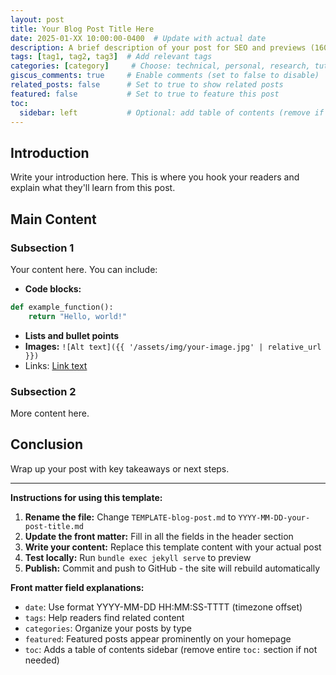```yaml
---
layout: post
title: Your Blog Post Title Here
date: 2025-01-XX 10:00:00-0400  # Update with actual date
description: A brief description of your post for SEO and previews (160 chars max)
tags: [tag1, tag2, tag3]  # Add relevant tags
categories: [category]     # Choose: technical, personal, research, tutorial, etc.
giscus_comments: true     # Enable comments (set to false to disable)
related_posts: false      # Set to true to show related posts
featured: false           # Set to true to feature this post
toc:
  sidebar: left           # Optional: add table of contents (remove if not needed)
---
```

## Introduction

Write your introduction here. This is where you hook your readers and explain what they'll learn from this post.

## Main Content

### Subsection 1

Your content here. You can include:

- **Code blocks:**

```python
def example_function():
    return "Hello, world!"
```

- **Lists and bullet points**
- **Images:** `![Alt text]({{ '/assets/img/your-image.jpg' | relative_url }})`
- Links: [Link text](https://example.com)

### Subsection 2

More content here.

## Conclusion

Wrap up your post with key takeaways or next steps.

---

**Instructions for using this template:**

1. **Rename the file:** Change `TEMPLATE-blog-post.md` to `YYYY-MM-DD-your-post-title.md`
2. **Update the front matter:** Fill in all the fields in the header section
3. **Write your content:** Replace this template content with your actual post
4. **Test locally:** Run `bundle exec jekyll serve` to preview
5. **Publish:** Commit and push to GitHub - the site will rebuild automatically

**Front matter field explanations:**

- `date`: Use format YYYY-MM-DD HH:MM:SS-TTTT (timezone offset)
- `tags`: Help readers find related content
- `categories`: Organize your posts by type
- `featured`: Featured posts appear prominently on your homepage
- `toc`: Adds a table of contents sidebar (remove entire `toc:` section if not needed)
